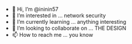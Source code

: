 - 👋 Hi, I’m @ininin57
- 👀 I’m interested in ... network security
- 🌱 I’m currently learning ... anything interesting
- 💞️ I’m looking to collaborate on ... THE DESIGN
- 📫 How to reach me ... you know

<!---
ininin57/ininin57 is a ✨ special ✨ repository because its `README.md` (this file) appears on your GitHub profile.
You can click the Preview link to take a look at your changes.
--->
